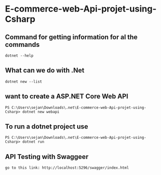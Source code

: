 # E-commerce-web-Api-projet-using-Csharp

## Command for getting information for al the commands
```
dotnet --help
```

## What can we do with .Net
```
dotnet new --list
```
## want to create a ASP.NET Core Web API
```
PS C:\Users\sejan\Downloads\.net\E-commerce-web-Api-projet-using-Csharp> dotnet new webapi
```
## To run a dotnet project use
```
PS C:\Users\sejan\Downloads\.net\E-commerce-web-Api-projet-using-Csharp> dotnet run
```
## API Testing with Swaggeer 
```
go to this link: http://localhost:5296/swagger/index.html
```


